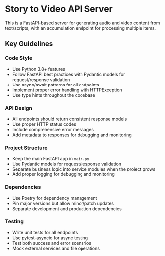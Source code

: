 <!-- Use this file to provide workspace-specific custom instructions to Copilot. For more details, visit https://code.visualstudio.com/docs/copilot/copilot-customization#_use-a-githubcopilotinstructionsmd-file -->

# Story to Video API Server

This is a FastAPI-based server for generating audio and video content from text/scripts, with an accumulation endpoint for processing multiple items.

## Key Guidelines

### Code Style
- Use Python 3.8+ features
- Follow FastAPI best practices with Pydantic models for request/response validation
- Use async/await patterns for all endpoints
- Implement proper error handling with HTTPException
- Use type hints throughout the codebase

### API Design
- All endpoints should return consistent response models
- Use proper HTTP status codes
- Include comprehensive error messages
- Add metadata to responses for debugging and monitoring

### Project Structure
- Keep the main FastAPI app in `main.py`
- Use Pydantic models for request/response validation
- Separate business logic into service modules when the project grows
- Add proper logging for debugging and monitoring

### Dependencies
- Use Poetry for dependency management
- Pin major versions but allow minor/patch updates
- Separate development and production dependencies

### Testing
- Write unit tests for all endpoints
- Use pytest-asyncio for async testing
- Test both success and error scenarios
- Mock external services and file operations
